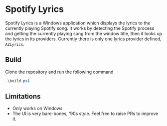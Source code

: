 # Spotify Lyrics
Spotify Lyrics is a Windows application which displays the lyrics to the currently playing Spotify song. It works by detecting the Spotify process and getting the currently playing song from the window title, then it looks up the lyrics in its providers.
Currently there is only one lyrics provider defined, `AZLyrics`.

## Build

Clone the repository and run the following command

```powershell
.\build.ps1
```

## Limitations
- Only works on Windows
- The UI is very bare-bones, '90s style. Feel free to raise PRs to improve it.